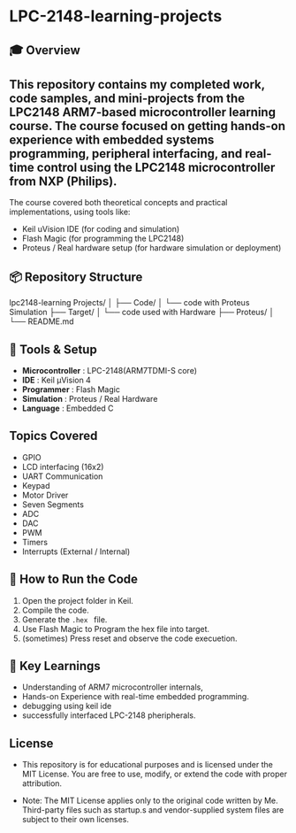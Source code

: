 # LPC-2148-learning-projects

## 🎓 Overview
This repository contains my completed work, code samples, and mini-projects from the LPC2148 ARM7-based microcontroller learning course. The course focused on getting hands-on experience with embedded systems programming, peripheral interfacing, and real-time control using the LPC2148 microcontroller from NXP (Philips).
---
The course covered both theoretical concepts and practical implementations, using tools like:
 - Keil uVision IDE (for coding and simulation)
 - Flash Magic (for programming the LPC2148)
 - Proteus / Real hardware setup (for hardware simulation or deployment)

## 📦 Repository Structure
lpc2148-learning Projects/
│
├── Code/
│   └── code with Proteus Simulation
├── Target/
│   └── code used with Hardware
├── Proteus/
│
└── README.md

## 🔧 Tools & Setup
 - **Microcontroller** : LPC-2148(ARM7TDMI-S core)
 - **IDE** : Keil µVision 4
 - **Programmer** : Flash Magic
 - **Simulation** : Proteus / Real Hardware
 - **Language** : Embedded C

## Topics Covered
 - GPIO 
 - LCD interfacing (16x2)
 - UART Communication
 - Keypad
 - Motor Driver
 - Seven Segments
 - ADC
 - DAC
 - PWM
 - Timers
 - Interrupts (External / Internal)

## 🚀 How to Run the Code
 1. Open the project folder in Keil.
 2. Compile the code.
 3. Generate the ```.hex ``` file.
 4. Use Flash Magic to Program the hex file into target.
 5. (sometimes) Press reset and observe the code execuetion.

## 📌 Key Learnings
 - Understanding of ARM7 microcontroller internals,
 - Hands-on Experience with real-time embedded programming.
 - debugging using keil ide
 - successfully interfaced LPC-2148 pheripherals.



## License
- This repository is for educational purposes and is licensed under the MIT License. You are free to use, modify, or extend the code with proper attribution.

- Note: The MIT License applies only to the original code written by Me. Third-party files such as startup.s and vendor-supplied system files are subject to their own licenses.
